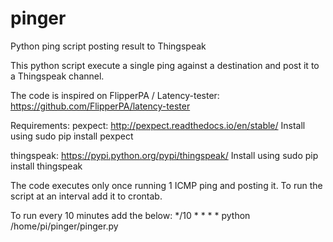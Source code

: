 # pinger
Python ping script posting result to Thingspeak

This python script execute a single ping against a destination and post it to a Thingspeak channel.

The code is inspired on FlipperPA / Latency-tester: https://github.com/FlipperPA/latency-tester

Requirements:
pexpect: http://pexpect.readthedocs.io/en/stable/ Install using sudo pip install pexpect

thingspeak: https://pypi.python.org/pypi/thingspeak/ Install using sudo pip install thingspeak

The code executes only once running 1 ICMP ping and posting it. To run the script at an interval add it to crontab.

To run every 10 minutes add the below:
*/10 * * * * python /home/pi/pinger/pinger.py
